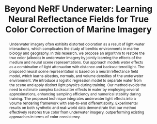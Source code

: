 ---
id:             2023-neuralsea
title:          "Beyond NeRF Underwater: Learning Neural Reflectance Fields for True Color Correction of Marine Imagery"
authors:
    - Me
    - MJR
venue:          RA-L 2023, to appear ICRA 2024
year:           "2023-05"
thumbnail:      assets/publications/2023-neuralsea/neuralsea.png
links:
    paper:      https://arxiv.org/abs/2304.03384
    code:       https://github.com/tyz1030/neuralsea
    bibtex:     assets/publications/2023-neuralsea/ref.txt

layout: project
short_title: Learning Neural Reflectance Fields for True Color Correction of Underwater Imagery
abstract: "Underwater imagery often exhibits distorted coloration as a result of light-water interactions, which complicates the study of benthic environments in marine biology and geography. In this research, we propose an algorithm to restore the true color (albedo) in underwater imagery by jointly learning the effects of the medium and neural scene representations. Our approach models water effects as a combination of light attenuation with distance and backscattered light. The proposed neural scene representation is based on a neural reflectance field model, which learns albedos, normals, and volume densities of the underwater environment. We introduce a logistic regression model to separate water from the scene and apply distinct light physics during training. Our method avoids the need to estimate complex backscatter effects in water by employing several approximations, enhancing sampling efficiency and numerical stability during training. The proposed technique integrates underwater light effects into a volume rendering framework with end-to-end differentiability. Experimental results on both synthetic and real-world data demonstrate that our method effectively restores true color from underwater imagery, outperforming existing approaches in terms of color consistency."
---